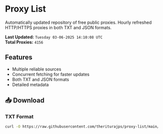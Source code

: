 # Proxy List

Automatically updated repository of free public proxies. Hourly refreshed HTTP/HTTPS proxies in both TXT and JSON formats.

**Last Updated:** `Tuesday 03-06-2025 14:10:08 UTC`  
**Total Proxies:** `4156`

## Features
- Multiple reliable sources
- Concurrent fetching for faster updates
- Both TXT and JSON formats
- Detailed metadata

## 📥 Download

### TXT Format
```bash
curl -O https://raw.githubusercontent.com/theriturajps/proxy-list/main/proxies.txt
